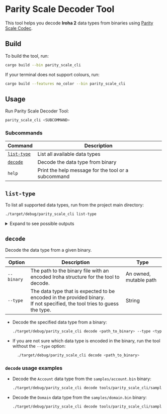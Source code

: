 # Parity Scale Decoder Tool

This tool helps you decode **Iroha 2** data types from binaries using [Parity Scale Codec](https://github.com/paritytech/parity-scale-codec).

## Build

To build the tool, run:

```bash
cargo build --bin parity_scale_cli
```

If your terminal does not support colours, run:

```bash
cargo build --features no_color --bin parity_scale_cli
```

## Usage

Run Parity Scale Decoder Tool:

```bash
parity_scale_cli <SUBCOMMAND>
```

### Subcommands

|          Command          |                     Description                     |
| ------------------------- | --------------------------------------------------- |
| [`list-type`](#list-type) | List all available data types                       |
| [`decode`](#decode)       | Decode the data type from binary                    |
| `help`                    | Print the help message for the tool or a subcommand |

## `list-type`

To list all supported data types, run from the project main directory:

```bash
./target/debug/parity_scale_cli list-type
```

<details> <summary> Expand to see possible outputs</summary>

```
No type is supported
1 type is supported
3 types are supported
```

</details>

## `decode`

Decode the data type from a given binary.

|   Option   |                                                          Description                                                          |          Type          |
| ---------- | ----------------------------------------------------------------------------------------------------------------------------- | ---------------------- |
| `--binary` | The path to the binary file with an encoded Iroha structure for the tool to decode.                                           | An owned, mutable path |
| `--type`   | The data type that is expected to be encoded in the provided binary.<br />If not specified, the tool tries to guess the type. | String                 |

* Decode the specified data type from a binary:

  ```bash
  ./target/debug/parity_scale_cli decode <path_to_binary> --type <type>
  ```

* If you are not sure which data type is encoded in the binary, run the tool without the `--type` option:

  ```bash
    ./target/debug/parity_scale_cli decode <path_to_binary>
  ```

### `decode` usage examples

* Decode the `Account` data type from the `samples/account.bin` binary:

  ```bash
  ./target/debug/parity_scale_cli decode tools/parity_scale_cli/samples/account.bin --type Account
  ```

* Decode the `Domain` data type from the `samples/domain.bin` binary:

  ```bash
  ./target/debug/parity_scale_cli decode tools/parity_scale_cli/samples/domain.bin --type Domain
  ```

